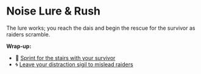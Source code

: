 # Noise Lure & Rush

The lure works; you reach the dais and begin the rescue for the survivor as raiders scramble.

**Wrap‑up:**
- :running: [Sprint for the stairs with your survivor](endings/ending-heroic.md)
- :cyclone: [Leave your distraction sigil to mislead raiders](endings/ending-trick.md)
